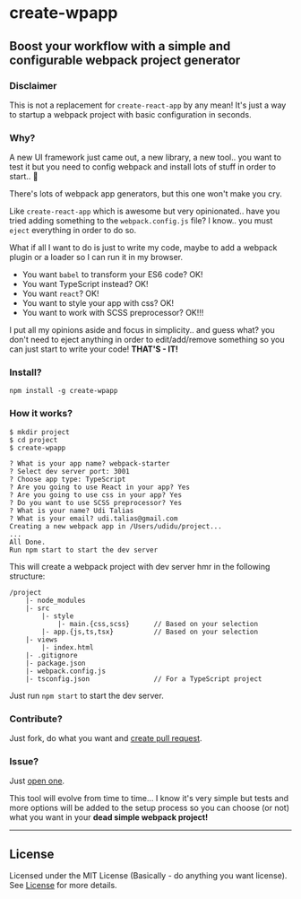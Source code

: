 # create-wpapp
## Boost your workflow with a simple and configurable webpack project generator

### Disclaimer
This is not a replacement for `create-react-app` by any mean! It's just a way to startup a webpack project with basic configuration in seconds.

### Why?
A new UI framework just came out, a new library, a new tool.. you want to test it but you need to config webpack and install lots of stuff in order to start.. 😤

There's lots of webpack app generators, but this one won't make you cry.

Like `create-react-app` which is awesome but very opinionated.. have you tried adding something to the `webpack.config.js` file? I know.. you must `eject` everything in order to do so.

What if all I want to do is just to write my code, maybe to add a webpack plugin or a loader so I can run it in my browser.

- You want `babel` to transform your ES6 code? OK!
- You want TypeScript instead? OK!
- You want `react`? OK!
- You want to style your app with css? OK!
- You want to work with SCSS preprocessor? OK!!!

I put all my opinions aside and focus in simplicity.. and guess what? you don't need to eject anything in order to edit/add/remove something so you can just start to write your code! **THAT'S - IT!**


### Install?

`npm install -g create-wpapp`

### How it works?

```
$ mkdir project
$ cd project
$ create-wpapp

? What is your app name? webpack-starter
? Select dev server port: 3001
? Choose app type: TypeScript
? Are you going to use React in your app? Yes
? Are you going to use css in your app? Yes
? Do you want to use SCSS preprocessor? Yes
? What is your name? Udi Talias
? What is your email? udi.talias@gmail.com
Creating a new webpack app in /Users/udidu/project...
...
All Done.
Run npm start to start the dev server
```

This will create a webpack project with dev server hmr in the following structure:

```
/project
    |- node_modules
    |- src
        |- style
            |- main.{css,scss}      // Based on your selection
        |- app.{js,ts,tsx}          // Based on your selection
    |- views
        |- index.html
    |- .gitignore
    |- package.json
    |- webpack.config.js
    |- tsconfig.json                // For a TypeScript project

```

Just run `npm start` to start the dev server.


### Contribute?

Just fork, do what you want and [create pull request](https://github.com/uditalias/create-wpapp/compare?expand=1).

### Issue?

Just [open one](https://github.com/uditalias/create-wpapp/issues/new).



This tool will evolve from time to time... I know it's very simple but tests and more options will be added to the setup process so you can choose (or not) what you want in your **dead simple webpack project!**




---
## License

Licensed under the MIT License (Basically - do anything you want license). See [License](LICENSE) for more details.